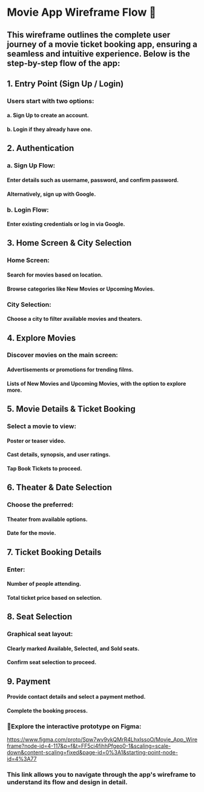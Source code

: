 # Movie App Wireframe Flow 🎥
## This wireframe outlines the complete user journey of a movie ticket booking app, ensuring a seamless and intuitive experience. Below is the step-by-step flow of the app:

## 1. Entry Point (Sign Up / Login)
### Users start with two options:
#### a. Sign Up to create an account.
#### b. Login if they already have one.

## 2. Authentication
### a. Sign Up Flow:
#### Enter details such as username, password, and confirm password.
#### Alternatively, sign up with Google.
### b. Login Flow:
#### Enter existing credentials or log in via Google.

## 3. Home Screen & City Selection
### Home Screen:
#### Search for movies based on location.
#### Browse categories like New Movies or Upcoming Movies.
### City Selection:
#### Choose a city to filter available movies and theaters.

## 4. Explore Movies
### Discover movies on the main screen:
#### Advertisements or promotions for trending films.
#### Lists of New Movies and Upcoming Movies, with the option to explore more.

## 5. Movie Details & Ticket Booking
### Select a movie to view:
#### Poster or teaser video.
#### Cast details, synopsis, and user ratings.
#### Tap Book Tickets to proceed.

## 6. Theater & Date Selection
### Choose the preferred:
#### Theater from available options.
#### Date for the movie.

## 7. Ticket Booking Details
### Enter:
#### Number of people attending.
#### Total ticket price based on selection.

## 8. Seat Selection
### Graphical seat layout:
#### Clearly marked Available, Selected, and Sold seats.
#### Confirm seat selection to proceed.

## 9. Payment
#### Provide contact details and select a payment method.
#### Complete the booking process.

### 🔗Explore the interactive prototype on Figma: 
https://www.figma.com/proto/Spw7wv9vkQMrR4LhxIssoO/Movie_App_Wireframe?node-id=4-117&p=f&t=FF5ci4fihhPfgeo0-1&scaling=scale-down&content-scaling=fixed&page-id=0%3A1&starting-point-node-id=4%3A77
### This link allows you to navigate through the app's wireframe to understand its flow and design in detail.
